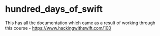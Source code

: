 # hundred_days_of_swift
This has all the documentation which came as a result of working through this course - https://www.hackingwithswift.com/100 
